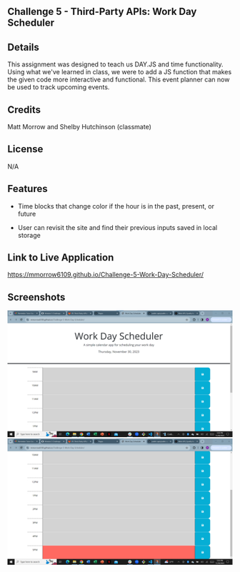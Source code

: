 ## Challenge 5 - Third-Party APIs: Work Day Scheduler

## Details
This assignment was designed to teach us DAY.JS and time functionality.  Using what we've learned in class, we were to add a JS function that makes the given code more interactive and functional.  This event planner can now be used to track upcoming events.

## Credits

Matt Morrow and Shelby Hutchinson (classmate)

## License

N/A

## Features
- Time blocks that change color if the hour is in the past, present, or future

- User can revisit the site and find their previous inputs saved in local storage

## Link to Live Application
https://mmorrow6109.github.io/Challenge-5-Work-Day-Scheduler/

## Screenshots
![Alt text](<img/Screenshot 2023-11-30 172614.png>)
![Alt text](<img/Screenshot 2023-11-30 172706.png>)